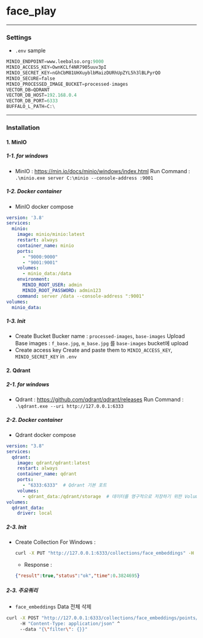 # face_play
---
### Settings
- `.env` sample
```python
MINIO_ENDPOINT=www.leebalso.org:9000
MINIO_ACCESS_KEY=OwnKCLf4NR7905uuv3pI
MINIO_SECRET_KEY=nGhCbM81UHXuyblbMaizDURhUpZYL5h3lBLPyrQO
MINIO_SECURE=false
MINIO_PROCESSED_IMAGE_BUCKET=processed-images
VECTOR_DB=QDRANT
VECTOR_DB_HOST=192.168.0.4
VECTOR_DB_PORT=6333
BUFFALO_L_PATH=C:\
```
---
### Installation
#### 1. MinIO
##### 1-1. for windows
- MinIO : https://min.io/docs/minio/windows/index.html
  Run Command : `.\minio.exe server C:\minio --console-address :9001`
##### 1-2. Docker container
- MinIO docker compose
```yaml
version: '3.8'
services:
  minio:
    image: minio/minio:latest
    restart: always
    container_name: minio
    ports:
      - "9000:9000"
      - "9001:9001"
    volumes:
      - minio_data:/data
    environment:
      MINIO_ROOT_USER: admin
      MINIO_ROOT_PASSWORD: admin123
    command: server /data --console-address ":9001"
volumes:
  minio_data:
```
##### 1-3. Init
- Create Bucket
  Bucker name : `processed-images`, `base-images`
  Upload Base images : `f_base.jpg`, `m_base.jpg` 를 `base-images` bucket에 upload
- Create access key
  Create and paste them to `MINIO_ACCESS_KEY`, `MINIO_SECRET_KEY` in `.env`
#### 2. Qdrant
##### 2-1. for windows
- Qdrant : https://github.com/qdrant/qdrant/releases
  Run Command : `.\qdrant.exe --uri http://127.0.0.1:6333`
##### 2-2. Docker container
- Qdrant docker compose
```yaml
version: "3.8"
services:
  qdrant:
    image: qdrant/qdrant:latest
    restart: always
    container_name: qdrant
    ports:
      - "6333:6333"  # Qdrant 기본 포트
    volumes:
      - qdrant_data:/qdrant/storage  # 데이터를 영구적으로 저장하기 위한 Volume 설정
volumes:
  qdrant_data:
    driver: local
```
##### 2-3. Init
- Create Collection
  For Windows :
  ```bash
  curl -X PUT "http://127.0.0.1:6333/collections/face_embeddings" -H "Content-Type: application/json" -d "{\"vectors\":{\"size\":512,\"distance\":\"Cosine\"}}"
  ```
  - Response : 
  ```json
  {"result":true,"status":"ok","time":0.3824695}
  ```
##### 2-3. 주요쿼리
- `face_embeddings` Data 전체 삭제
```bash
curl -X POST "http://127.0.0.1:6333/collections/face_embeddings/points/delete" ^
     -H "Content-Type: application/json" ^
     --data "{\"filter\": {}}"
```
